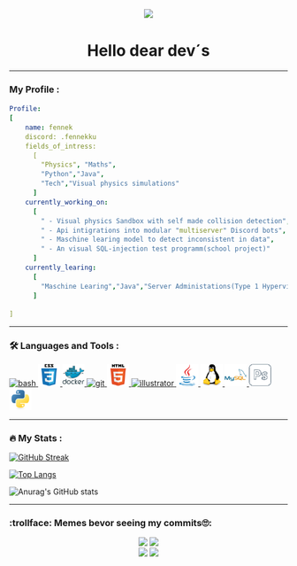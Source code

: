 <div id="header" align="center">
  <img src="https://raw.githubusercontent.com/gist/vininjr/d29bb07bdadb41e4b0923bc8fa748b1a/raw/88f20c9d749d756be63f22b09f3c4ac570bc5101/programming.gif" width="400"/>
</div>
<h1 align="center">
  Hello dear dev´s
</h1>

---

### My Profile :

```yaml
Profile:
[
    name: fennek
    discord: .fennekku
    fields_of_intress:
      [
        "Physics", "Maths",
        "Python","Java",
        "Tech","Visual physics simulations"
      ]
    currently_working_on:
      [
        " - Visual physics Sandbox with self made collision detection",
        " - Api intigrations into modular "multiserver" Discord bots",
        " - Maschine learing model to detect inconsistent in data",
        " - An visual SQL-injection test programm(school project)"
      ]
    currently_learing:
      [
        "Maschine Learing","Java","Server Administations(Type 1 Hypervisors,Docker)"
      ]

]

```


---

### :hammer_and_wrench: Languages and Tools :

<p align="left"> <a href="https://www.youtube.com/watch?v=xvFZjo5PgG0" target="_blank" rel="noreferrer"> <img src="https://www.vectorlogo.zone/logos/gnu_bash/gnu_bash-icon.svg" alt="bash" width="40" height="40"/> </a> <a href="https://www.w3schools.com/css/" target="_blank" rel="noreferrer"> <img src="https://raw.githubusercontent.com/devicons/devicon/master/icons/css3/css3-original-wordmark.svg" alt="css3" width="40" height="40"/> </a> <a href="https://www.docker.com/" target="_blank" rel="noreferrer"> <img src="https://raw.githubusercontent.com/devicons/devicon/master/icons/docker/docker-original-wordmark.svg" alt="docker" width="40" height="40"/> </a> <a href="https://git-scm.com/" target="_blank" rel="noreferrer"> <img src="https://www.vectorlogo.zone/logos/git-scm/git-scm-icon.svg" alt="git" width="40" height="40"/> </a> <a href="https://www.w3.org/html/" target="_blank" rel="noreferrer"> <img src="https://raw.githubusercontent.com/devicons/devicon/master/icons/html5/html5-original-wordmark.svg" alt="html5" width="40" height="40"/> </a> <a href="https://www.adobe.com/in/products/illustrator.html" target="_blank" rel="noreferrer"> <img src="https://www.vectorlogo.zone/logos/adobe_illustrator/adobe_illustrator-icon.svg" alt="illustrator" width="40" height="40"/> </a> <a href="https://www.java.com" target="_blank" rel="noreferrer"> <img src="https://raw.githubusercontent.com/devicons/devicon/master/icons/java/java-original.svg" alt="java" width="40" height="40"/> </a> <a href="https://www.linux.org/" target="_blank" rel="noreferrer"> <img src="https://raw.githubusercontent.com/devicons/devicon/master/icons/linux/linux-original.svg" alt="linux" width="40" height="40"/> </a> <a href="https://www.mysql.com/" target="_blank" rel="noreferrer"> <img src="https://raw.githubusercontent.com/devicons/devicon/master/icons/mysql/mysql-original-wordmark.svg" alt="mysql" width="40" height="40"/> </a> <a href="https://www.photoshop.com/en" target="_blank" rel="noreferrer"> <img src="https://raw.githubusercontent.com/devicons/devicon/master/icons/photoshop/photoshop-line.svg" alt="photoshop" width="40" height="40"/> </a> <a href="https://www.python.org" target="_blank" rel="noreferrer"> <img src="https://raw.githubusercontent.com/devicons/devicon/master/icons/python/python-original.svg" alt="python" width="40" height="40"/> </a> </p>

---

### :fire: My Stats :
[![GitHub Streak](http://github-readme-streak-stats.herokuapp.com?user=fennekdev&theme=dark&background=141415)](https://git.io/streak-stats)

[![Top Langs](https://github-readme-stats.vercel.app/api/top-langs/?username=fennekdev&theme=dark)](https://github.com/anuraghazra/github-readme-stats)

![Anurag's GitHub stats](https://github-readme-stats.vercel.app/api?username=fennekdev&show_icons=true&theme=dark)

---

### :trollface: Memes bevor seeing my commits🙄:



<div id="header" align="center">
  <img src="https://res.cloudinary.com/practicaldev/image/fetch/s--Q4hobX7O--/c_limit%2Cf_auto%2Cfl_progressive%2Cq_auto%2Cw_880/https://i.redd.it/m41loixjno811.jpg" width="400"/>
    <img src="https://res.cloudinary.com/practicaldev/image/fetch/s--cZAp2h-m--/c_limit%2Cf_auto%2Cfl_progressive%2Cq_auto%2Cw_800/https://dev-to-uploads.s3.amazonaws.com/uploads/articles/bivaw0mcvv0f5nlotc4l.png" width="400"/>


</div>

<div id="header" align="center">
  <img src="https://res.cloudinary.com/practicaldev/image/fetch/s--OASFHA8B--/c_limit%2Cf_auto%2Cfl_progressive%2Cq_auto%2Cw_800/https://dev-to-uploads.s3.amazonaws.com/uploads/articles/i4llylo2kcbdrw0375ay.png" width="400"/>
    <img src="https://res.cloudinary.com/practicaldev/image/fetch/s--jB45qLyj--/c_limit%2Cf_auto%2Cfl_progressive%2Cq_auto%2Cw_880/https://dev-to-uploads.s3.amazonaws.com/uploads/articles/rho5ghbemr6lamcdqo3q.jpg" width="400"/>


</div>
<!---
fennekdev/fennekdev is a ✨ special ✨ repository because its `README.md` (this file) appears on your GitHub profile.
You can click the Preview link to take a look at your changes.
--->
